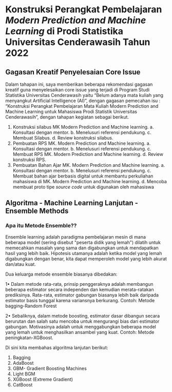 # Konstruksi Perangkat Pembelajaran *Modern Prediction and Machine Learning* di Prodi Statistika Universitas Cenderawasih Tahun 2022

## Gagasan Kreatif Penyelesaian Core Issue
Dalam tahapan ini, saya memberikan beberapa rekomendasi gagasan kreatif guna menyelesaikan core issue yang terjadi di Program Studi Statistika Universitas Cenderawasih yaitu “Belum adanya mata kuliah yang menyangkut Artificial Intelligence (AI)”, dengan gagasan pemecahan isu : “Konstruksi Perangkat Pembelajaran Mata Kuliah Modern Prediction and Machine Learning untuk Mahasiswa Prodi Statistik Universitas Cenderawasih”, dengan tahapan kegiatan sebagai berikut.

1.	Konstruksi silabus MK Modern Prediction and Machine learning.
  a.	Konsultasi dengan mentor.
  b.	Menelusuri referensi pendukung.
  c.	Membuat Silabus.
  d.	Review konstruksi silabus.
2.	Pembuatan RPS MK. Modern Prediction and Machine learning.
  a.	Konsultasi dengan mentor.
  b.	Menelusuri referensi pendukung.
  c.	Membuat RPS MK. Modern Prediction and Machine learning.
  d.	Review konstruksi RPS.
3.	Pembuatan Bahan Ajar MK. Modern Prediction and Machine learning.
  a.	Konsultasi dengan mentor.
  b.	Menelusuri referensi pendukung.
  c.	Membuat bahan ajar berbasis digital untuk membantu perkuliahan mahasiswa di MK. Modern Prediction and Machine learning.
  d.  Mencoba membuat proto tipe *source code* untuk digunakan oleh mahasiswa

## Algoritma - Machine Learning Lanjutan - Ensemble Methods

### Apa itu Metode Ensemble??
Ensemble learning adalah paradigma pembelajaran mesin di mana beberapa model (sering disebut "peserta didik yang lemah") dilatih untuk memecahkan masalah yang sama dan digabungkan untuk mendapatkan hasil yang lebih baik. Hipotesis utamanya adalah ketika model yang lemah digabungkan dengan benar, kita dapat memperoleh model yang lebih akurat dan/atau kuat.

Dua keluarga metode ensemble biasanya dibedakan:

1• Dalam metode rata-rata, prinsip penggeraknya adalah membangun beberapa estimator secara independen dan kemudian merata-ratakan prediksinya. Rata-rata, estimator gabungan biasanya lebih baik daripada estimator basis tunggal karena variansnya berkurang. Contoh: Metode bagging-Random Forest

2• Sebaliknya, dalam metode boosting, estimator dasar dibangun secara berurutan dan salah satu mencoba untuk mengurangi bias dari estimator gabungan. Motivasinya adalah untuk menggabungkan beberapa model yang lemah untuk menghasilkan ansambel yang kuat. Contoh: Metode peningkatan-XGBoost.

Di sini kita membahas algoritma lanjutan berikut: 
1. Bagging
2. AdaBoost
3. GBM- Gradient Boosting Machines
4. Light BGM
5. XGBoost (Extreme Gradient)
6. CatBoost
